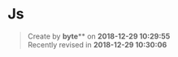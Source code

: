 Js
===

> Create by **byte**** on **2018-12-29 10:29:55**  
> Recently revised in **2018-12-29 10:30:06**

<br>